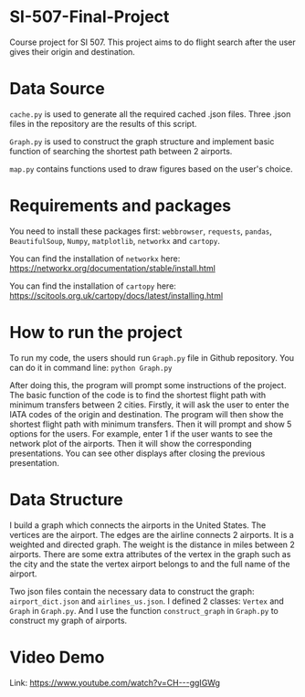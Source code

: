 # SI-507-Final-Project
Course project for SI 507. This project aims to do flight search after the user gives their origin and destination.

# Data Source
```cache.py``` is used to generate all the required cached .json files. Three .json files in the repository are the results of this script.

```Graph.py``` is used to construct the graph structure and implement basic function of searching the shortest path between 2 airports.

```map.py``` contains functions used to draw figures based on the user's choice. 

# Requirements and packages
You need to install these packages first: ```webbrowser```, ```requests```, ```pandas```, ```BeautifulSoup```, ```Numpy```, ```matplotlib```, ```networkx``` and ```cartopy```.

You can find the installation of ```networkx``` here: https://networkx.org/documentation/stable/install.html

You can find the installation of ```cartopy``` here: https://scitools.org.uk/cartopy/docs/latest/installing.html


# How to run the project
To run my code, the users should run ```Graph.py``` file in Github repository. You can do it in command line: ```python Graph.py``` 

After doing this, the program will prompt some instructions of the project. The basic function of the code is to find the shortest flight path with minimum transfers between 2 cities. Firstly, it will ask the user to enter the IATA codes of the origin and destination. The program will then show the shortest flight path with minimum transfers. Then it will prompt and show 5 options for the users. For example, enter 1 if the user wants to see the network plot of the airports. Then it will show the corresponding presentations. You can see other displays after closing the previous presentation.

# Data Structure
I build a graph which connects the airports in the United States. The vertices are the airport. The edges are the airline connects 2 airports. It is a weighted and directed graph. The weight is the distance in miles between 2 airports. There are some extra attributes of the vertex in the graph such as the city and the state the vertex airport belongs to and the full name of the airport. 

Two json files contain the necessary data to construct the graph: ```airport_dict.json``` and ```airlines_us.json```. I defined 2 classes: ```Vertex``` and ```Graph``` in ```Graph.py```. And I use the function ```construct_graph``` in ```Graph.py``` to construct my graph of airports.

# Video Demo
Link: https://www.youtube.com/watch?v=CH---ggIGWg
